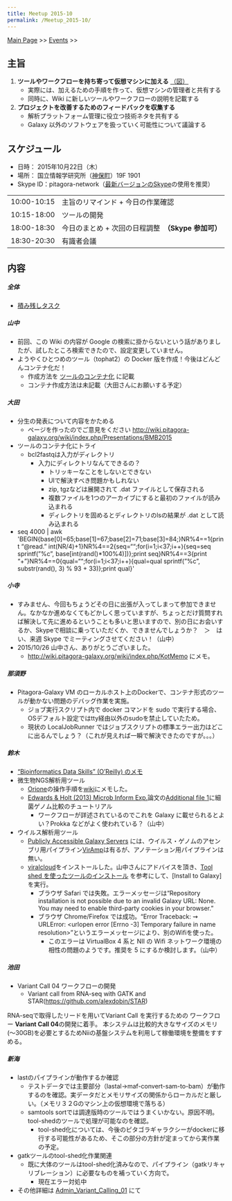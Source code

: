 ```yaml
---
title: Meetup 2015-10
permalink: /Meetup_2015-10/
---
```


[Main Page](/Main_Page "wikilink") &gt;&gt; [Events](/Events "wikilink") &gt;&gt;

主旨
----

1.  **ツールやワークフローを持ち寄って仮想マシンに加える** [（図）](http://www.pitagora-galaxy.org/_/rsrc/1416890873801/about/about_overview.png)
    -   実際には、加えるための手順を作って、仮想マシンの管理者と共有する
    -   同時に、Wiki に新しいツールやワークフローの説明を記載する
2.  **プロジェクトを改善するためのフィードバックを収集する**
    -   解析プラットフォーム管理に役立つ技術ネタを共有する
    -   Galaxy 以外のソフトウェアを扱っていく可能性について議論する

スケジュール
------------

-   日時： 2015年10月22日（木）
-   場所： 国立情報学研究所（[神保町](http://www.nii.ac.jp/about/access/)）19F 1901
-   Skype ID：pitagora-network（[最新バージョンのSkype](http://www.skype.com/ja/)の使用を推奨）

|             |                                                     |
|-------------|-----------------------------------------------------|
| 10:00-10:15 | 主旨のリマインド + 今日の作業確認                   |
| 10:15-18:00 | ツールの開発                                        |
| 18:00-18:30 | 今日のまとめ + 次回の日程調整　**（Skype 参加可）** |
| 18:30-20:30 | 有識者会議                                          |

内容
----

##### 全体

-   [積み残しタスク](/積み残しタスク "wikilink")

##### 山中

-   前回、この Wiki の内容が Google の検索に掛からないという話がありましたが、試したところ検索できたので、設定変更していません。
-   ようやくひとつめのツール（tophat2）の Docker 版を作成！今後はどんどんコンテナ化だ！
    -   作成方法を [ツールのコンテナ化](/ツールのコンテナ化 "wikilink") に記載
    -   コンテナ作成方法は未記載（大田さんにお願いする予定）

##### 大田

-   分生の発表について内容をかためる
    -   ページを作ったのでご意見をください <http://wiki.pitagora-galaxy.org/wiki/index.php/Presentations/BMB2015>
-   ツールのコンテナ化にトライ
    -   bcl2fastqは入力がディレクトリ
        -   入力にディレクトリなんてできるの？
            -   トリッキーなことをしないとできない
            -   UIで解決すべき問題かもしれない
            -   zip, tgzなどは展開されて .dat ファイルとして保存される
            -   複数ファイルを1つのアーカイブにすると最初のファイルが読み込まれる
            -   ディレクトリを固めるとディレクトリのlsの結果が .dat として読み込まれる
-   seq 4000 | awk 'BEGIN{base\[0\]=65;base\[1\]=67;base\[2\]=71;base\[3\]=84;}NR%4==1{print “@read.” int(NR/4)+1}NR%4==2{seq=““;for(i=1;i&lt;37;i++){seq=seq sprintf(”%c”, base\[int(rand()\*100%4)\])};print seq}NR%4==3{print “+”}NR%4==0{qual=““;for(i=1;i&lt;37;i++){qual=qual sprintf(”%c”, substr(rand(), 3) % 93 + 33)};print qual}'

##### 小寺

-   すみません、今回もちょうどその日に出張が入ってしまって参加できません。なかなか進めなくてもどかしく思っていますが、ちょっとだけ質問すれば解決して先に進めるということも多いと思いますので、別の日にお会いするか、Skypeで相談に乗っていただくか、できませんでしょうか？　＞　はい、来週 Skype でミーティングさせてください！（山中）
-   2015/10/26 山中さん、ありがとうございました。
    -   <http://wiki.pitagora-galaxy.org/wiki/index.php/KotMemo> にメモ。

##### 那須野

-   Pitagora-Galaxy VM のローカルホスト上のDockerで、コンテナ形式のツールが動かない問題のデバッグ作業を実施。
    -   ジョブ実行スクリプト内で docker コマンドを sudo で実行する場合、OSデフォルト設定ではtty経由以外のsudoを禁止していたため。
    -   現状の LocalJobRunner ではジョブスクリプトの標準エラー出力はどこに出るんでしょう？（これが見えれば一瞬で解決できたのですが。。。）

##### 鈴木

-   [“Bioinformatics Data Skills” (O’Reilly) のメモ](https://github.com/haruosuz/BDS)
-   微生物NGS解析用ツール
    -   [Orione](https://orione.crs4.it/)の操作手順を[wiki](http://wiki.pitagora-galaxy.org/wiki/index.php/Orione-live-supplement)にメモした。
    -   [Edwards & Holt (2013) Microb Inform Exp.](http://www.ncbi.nlm.nih.gov/pubmed/23575213)論文の[Additional file 1](http://www.microbialinformaticsj.com/content/supplementary/2042-5783-3-2-s1.pdf)に細菌ゲノム比較のチュートリアル
        -   ワークフローが詳述されているのでこれを Galaxy に載せられるとよい？Prokka などがよく使われている？（山中）
-   ウイルス解析用ツール
    -   [Publicly Accessible Galaxy Servers](https://wiki.galaxyproject.org/PublicGalaxyServers) には、ウイルス・ゲノムのアセンブリ用パイプライン[VirAmp](http://viramp.com)は有るが、アノテーション用パイプラインは無い。
    -   [viralcloud](https://toolshed.g2.bx.psu.edu/repos/ntino-krampis/viralcloud/)をインストールした。山中さんにアドバイスを頂き、[Tool shed を使ったツールのインストール](http://wiki.pitagora-galaxy.org/wiki/index.php/ツールのインストール) を参考にして、\[Install to Galaxy\]を実行。
        -   ブラウザ Safari では失敗。エラーメッセージは“Repository installation is not possible due to an invalid Galaxy URL: None. You may need to enable third-party cookies in your browser.”
        -   ブラウザ Chrome/Firefox では成功。“Error Traceback: ⇝ URLError: <urlopen error [Errno -3] Temporary failure in name resolution>”というエラーメッセージにより、別のWifiを使った。
            -   このエラーは VirtualBox 4 系と NII の Wifi ネットワーク環境の相性の問題のようです。推奨を 5 にするか検討します。（山中）

##### 池田

-   Variant Call 04 ワークフローの開発
    -   Variant call from RNA-seq with GATK and STAR(https://github.com/alexdobin/STAR)

RNA-seqで取得したリードを用いてVariant Call を実行するための ワークフロー **Variant Call 04**の開発に着手。 本システムは比較的大きなサイズのメモリ(〜30GB)を必要とするためNiiの基盤システムを利用して稼働環境を整備をすすめる。

##### 新海

-   lastのパイプラインが動作するか確認
    -   テストデータでは主要部分（lastal→maf-convert-sam-to-bam）が動作するのを確認。実データだとメモリサイズの関係からローカルだと厳しい。（メモリ３２Gのマシン上の仮想環境で落ちる）
    -   samtools sortでは調達版時のツールではうまくいかない。原因不明。tool-shedのツールで処理が可能なのを確認。
        -   tool-shed化については、今後のピタゴラギャラクシーがdockerに移行する可能性があるため、そこの部分の方針が定まってから実作業の予定。
-   gatkツールのtool-shed化作業関連
    -   既に大体のツールはtool-shed化済みなので、パイプライン（gatkリキャリブレーション）に必要なものを補っていく方向で。
        -   現在エラー対処中
-   その他詳細は [Admin_Variant_Calling_01](/Admin_Variant_Calling_01 "wikilink") にて
